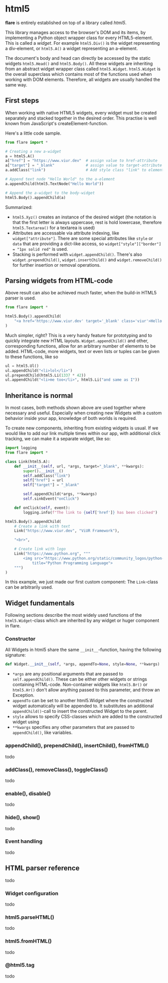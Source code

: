 # html5

**flare** is entirely established on top of a library called *html5*.

This library manages access to the browser's DOM and its items, by implementing a Python object wrapper class for every HTML5-element. This is called a *widget*. For example `html5.Div()` is the widget representing a div-element, or `html5.A()` a widget representing an a-element.

The document's body and head can directly be accessed by the static widgets `html5.Head()` and `html5.Body()`.
All these widgets are inheriting from an abstract widget wrapper class called `html5.Widget`. `html5.Widget` is the overall superclass which contains most of the functions used when working with DOM elements. Therefore, all widgets are usually handled the same way.

## First steps

When working with native HTML5 widgets, every widget must be created separately and stacked together in the desired order. This practise is well known from JavaScript's createElement-function.

Here's a little code sample.

```python
from flare import *

# Creating a new a-widget
a = html5.A()
a["href"] = "https://www.viur.dev"  # assign value to href-attribute
a["target"] = "_blank"              # assign value to target-attribute
a.addClass("link")                  # Add style class "link" to element

# Append text node "Hello World" to the a-element
a.appendChild(html5.TextNode("Hello World"))

# Append the a-widget to the body-widget
html5.Body().appendChild(a)
```

Summarized:

- `html5.Xyz()` creates an instance of the desired widget (the notation is that the first letter is always uppercase, rest is hold lowercase, therefore `html5.Textarea()` for a textarea is used)
- Attributes are accessable via attribute indexing, like `widget["attribute"]`. There are some special attributes like `style` or `data` that are providing a dict-like access, so `widget["style"]["border"] = "1px solid red"` is used.
- Stacking is performed with `widget.appendChild()`. There's also `widget.prependChild()`, `widget.insertChild()` and `widget.removeChild()` for further insertion or removal operations.


## Parsing widgets from HTML-code

Above result can also be achieved much faster, when the build-in HTML5 parser is used. 

```python
from flare import *

html5.Body().appendChild(
    "<a href='https://www.viur.dev' target='_blank' class='viur'>Hello World</a>"
)
```

Much simpler, right? This is a very handy feature for prototyping and to quickly integrate new HTML layouts.
`Widget.appendChild()` and other, corresponding functions, allow for an arbitrary number of elements to be added. HTML-code, more widgets, text or even lists or tuples can be given to these functions, like so

```python
ul = html5.Ul()
ul.appendChild("<li>lol</li>")
ul.prependChild(html5.Li(1337 * 42))
ul.appendChild("<li>me too</li>", html5.Li("and same as I"))
```

## Inheritance is normal

In most cases, both methods shown above are used together where necessary and useful. Especially when creating new Widgets with a custom behavior inside your app, knowledge of both worlds is required.

To create new components, inheriting from existing widgets is usual. If we would like to add our link multiple times within our app, with additional click tracking, we can make it a separate widget, like so:

```python
import logging
from flare import *

class Link(html5.A):
    def __init__(self, url, *args, target="_blank", **kwargs):
        super().__init__()
        self.addClass("link")
        self["href"] = url
        self["target"] = "_blank"

        self.appendChild(*args, **kwargs)
        self.sinkEvent("onClick")

    def onClick(self, event):
        logging.info(f"The link to {self['href']} has been clicked")

html5.Body().appendChild(
    # Create a link with text
    Link("https://www.viur.dev", "ViUR Framework"),

    "<br>",

    # Create link with logo
    Link("https://www.python.org", """
        <img src="https://www.python.org/static/community_logos/python-powered-h-50x65.png"
            title="Python Programming Language">
    """)
)
```

In this example, we just made our first custom component: The `Link`-class can be arbitrarily used.

## Widget fundamentals

Following sections describe the most widely used functions of the `html5.Widget`-class which are inherited by any widget or huger component in flare.

### Constructor

All Widgets in html5 share the same `__init__`-function, having the following signature:

```python
def Widget.__init__(self, *args, appendTo=None, style=None, **kwargs)
```

- `*args` are any positional arguments that are passed to `self.appendChild()`. These can be either other widgets or strings containing HTML-code. Non-container widgets like `html5.Br()` or `html5.Hr()` don't allow anything passed to this parameter, and throw an Exception.
- `appendTo` can be set to another html5.Widget where the constructed widget automatically will be appended to. It substitutes an additional `appendChild()`-call to insert the constructed Widget to the parent.
- `style` allows to specify CSS-classes which are added to the constructed widget using
- `**kwargs` specifies any other parameters that are passed to `appendChild()`, like variables.  

### appendChild(), prependChild(), insertChild(), fromHTML()

todo

### addClass(), removeClass(), toggleClass()

todo

### enable(), disable()

todo

### hide(), show()

todo

### Event handling

todo


## HTML parser reference

todo

### Widget configuration

todo

### html5.parseHTML()

todo

### html5.fromHTML()

todo

### @html5.tag

todo
